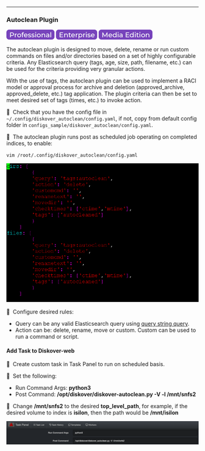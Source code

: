 ___
### Autoclean Plugin

![Image: Professional Edition Label](images/button_edition_professional.png)&nbsp;![Image: Enterprise Edition Label](images/button_edition_enterprise.png)&nbsp;![Image: AJA Diskover Media Edition Label](images/button_edition_media.png)

The autoclean plugin is designed to move, delete, rename or run custom commands on files and/or directories based on a set of highly configurable criteria. Any Elasticsearch query (tags, age, size, path, filename, etc.) can be used for the criteria providing very granular actions.

With the use of tags, the autoclean plugin can be used to implement a RACI model or approval process for archive and deletion (approved_archive, approved_delete, etc.) tag application. The plugin criteria can then be set to meet desired set of tags (times, etc.) to invoke action.

🔴 &nbsp;Check that you have the config file in `~/.config/diskover_autoclean/config.yaml`, if not, copy from default config folder in `configs_sample/diskover_autoclean/config.yaml`.

🔴 &nbsp;The autoclean plugin runs post as scheduled job operating on completed indices, to enable:
```
vim /root/.config/diskover_autoclean/config.yaml
```

![Image: Enabling Autoclean Plugin](images/image_plugins_autoclean_plugin_enabling_in_terminal.png)

🔴 &nbsp;Configure desired rules:
- Query can be any valid Elasticsearch query using [query string query](https://www.elastic.co/guide/en/elasticsearch/reference/current/query-dsl-query-string-query.html).
- Action can be: delete, rename, move or custom. Custom can be used to run a command or script.

#### Add Task to Diskover-web

🔴 &nbsp;Create custom task in Task Panel to run on scheduled basis.

🔴 &nbsp;Set the following:
- Run Command Args: **python3**
- Post Command: **/opt/diskover/diskover-autoclean.py -V -l /mnt/snfs2**

🔴 &nbsp;Change **/mnt/snfs2** to the desired **top_level_path**, for example, if the desired volume to index is **isilon**, then the path would be **/mnt/isilon**

![Image: Autoclean Plugin Scheduling](images/image_plugins_autoclean_scheduling_in_task_panel.png)

